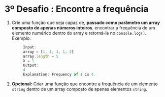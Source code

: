 # 3º Desafio : Encontre a frequência

1. Crie uma função que seja capaz de, **passado como parâmetro um array composto de apenas números inteiros**, encontrar a frequência de um elemento numérico dentro do array e retorná-la no `console.log()`. Exemplo:

   ```JavaScript
        Input:
        array = [1, 1, 1, 1, 2]
        array.length = 5
        X = 1
        Output: 
        4
        Explanation: Frequency of 1 is 4.
   ```

2. **Opcional:** Criar uma função que encontre a frequência de um elemento `string` dentro de um array composto de apenas elementos `string`.
